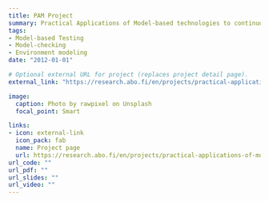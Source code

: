 ```yaml
---
title: PAM Project
summary: Practical Applications of Model-based technologies to continuous integration & testing methodologies
tags:
- Model-based Testing
- Model-checking
- Environment modeling
date: "2012-01-01"

# Optional external URL for project (replaces project detail page).
external_link: "https://research.abo.fi/en/projects/practical-applications-of-model-based-technologies-to-continuous-"

image:
  caption: Photo by rawpixel on Unsplash
  focal_point: Smart

links:
- icon: external-link
  icon_pack: fab
  name: Project page
  url: https://research.abo.fi/en/projects/practical-applications-of-model-based-technologies-to-continuous-
url_code: ""
url_pdf: ""
url_slides: ""
url_video: ""
---
```

